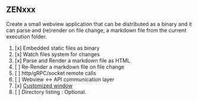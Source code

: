 ## ZENxxx

Create a small webview application that can be distributed as a binary and it can parse and (re)render on file change, a markdown file from the current execution folder.

1. [x] Embedded static files as binary
2. [x] Watch files system for changes
3. [x] Parse and Render a markdown file as HTML
4. [ ] Re-Render a markdown file on file change
5. [ ] http/gRPC/socket remote calls
6. [ ] Webview <-> API communication layer
7. [x] [Customized window](https://pkg.go.dev/github.com/zserge/webview#example-package)
8. [ ] Directory listing : Optional.

